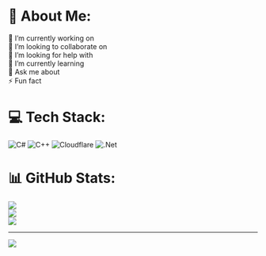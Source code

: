 # 💫 About Me:
🔭 I’m currently working on<br>👯 I’m looking to collaborate on<br>🤝 I’m looking for help with<br>🌱 I’m currently learning<br>💬 Ask me about<br>⚡ Fun fact


# 💻 Tech Stack:
![C#](https://img.shields.io/badge/c%23-%23239120.svg?style=for-the-badge&logo=csharp&logoColor=white) ![C++](https://img.shields.io/badge/c++-%2300599C.svg?style=for-the-badge&logo=c%2B%2B&logoColor=white) ![Cloudflare](https://img.shields.io/badge/Cloudflare-F38020?style=for-the-badge&logo=Cloudflare&logoColor=white) ![.Net](https://img.shields.io/badge/.NET-5C2D91?style=for-the-badge&logo=.net&logoColor=white)
# 📊 GitHub Stats:
![](https://github-readme-stats.vercel.app/api?username=octopuslowtech&theme=dark&hide_border=false&include_all_commits=false&count_private=false)<br/>
![](https://github-readme-streak-stats.herokuapp.com/?user=octopuslowtech&theme=dark&hide_border=false)<br/>
![](https://github-readme-stats.vercel.app/api/top-langs/?username=octopuslowtech&theme=dark&hide_border=false&include_all_commits=false&count_private=false&layout=compact)

---
[![](https://visitcount.itsvg.in/api?id=octopuslowtech&icon=0&color=0)](https://visitcount.itsvg.in)

<!-- Proudly created with GPRM ( https://gprm.itsvg.in ) -->
